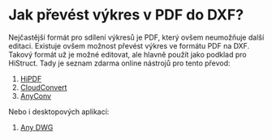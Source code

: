 # Jak převést výkres v PDF do DXF?

Nejčastější formát pro sdílení výkresů je PDF, který ovšem neumožňuje další editaci. Existuje ovšem možnost převést výkres ve formátu PDF na DXF. Takový formát už je možné editovat, ale hlavně použít jako podklad pro HiStruct. Tady je seznam zdarma online nástrojů pro tento převod:

1. [HiPDF](https://www.hipdf.com/en/pdf-to-dxf)
2. [CloudConvert](https://cloudconvert.com/pdf-to-dxf)
3. [AnyConv](https://anyconv.com/pdf-to-dxf-converter/)

Nebo i desktopových aplikací:

1. [Any DWG](https://www.microsoft.com/store/productId/9PDCXWGXBPBV?ocid=pdpshare)
